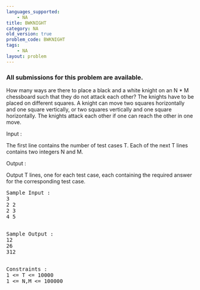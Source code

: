 ```yaml
---
languages_supported:
    - NA
title: BWKNIGHT
category: NA
old_version: true
problem_code: BWKNIGHT
tags:
    - NA
layout: problem
---
```

###  All submissions for this problem are available. 

How many ways are there to place a black and a white knight on an N \* M chessboard such that they do not attack each other? The knights have to be placed on different squares. A knight can move two squares horizontally and one square vertically, or two squares vertically and one square horizontally. The knights attack each other if one can reach the other in one move.

Input :

The first line contains the number of test cases T. Each of the next T lines contains two integers N and M.

Output :

Output T lines, one for each test case, each containing the required answer for the corresponding test case.

<pre>
Sample Input :
3
2 2
2 3
4 5

</pre>
<pre>
Sample Output :
12
26
312

</pre>
<pre>
Constraints :
1 <= T <= 10000
1 <= N,M <= 100000
</pre>